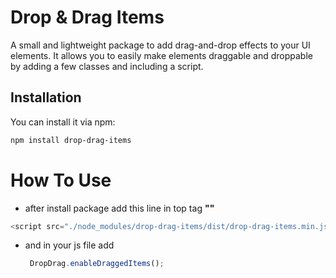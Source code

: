 # Drop & Drag Items

A small and lightweight package to add drag-and-drop effects to your UI elements. It allows you to easily make elements draggable and droppable by adding a few classes and including a script.

## Installation

You can install it via npm:

```bash
npm install drop-drag-items
```
# How To Use
- after install package add this line in top tag <strong> "</body>" </strong>
```js
<script src="./node_modules/drop-drag-items/dist/drop-drag-items.min.js"></script>
```
- and in your js file add
  ```js
   DropDrag.enableDraggedItems();
  ```
